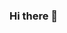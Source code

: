 ### Hi there 👋

<!--
**FLIAER/FLIAER** is a ✨ _special_ ✨ repository because its `README.md` (this file) appears on your GitHub profile.
